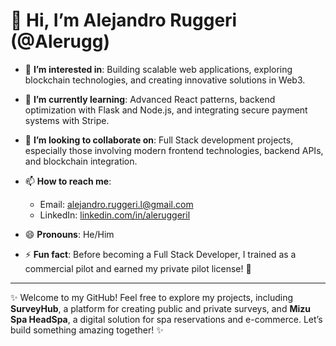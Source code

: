 # 👋 Hi, I’m Alejandro Ruggeri (@Alerugg)  

- 👀 **I’m interested in**: Building scalable web applications, exploring blockchain technologies, and creating innovative solutions in Web3.  
- 🌱 **I’m currently learning**: Advanced React patterns, backend optimization with Flask and Node.js, and integrating secure payment systems with Stripe.  
- 💞️ **I’m looking to collaborate on**: Full Stack development projects, especially those involving modern frontend technologies, backend APIs, and blockchain integration.  
- 📫 **How to reach me**:  
  - Email: [alejandro.ruggeri.l@gmail.com](mailto:alejandro.ruggeri.l@gmail.com)  
  - LinkedIn: [linkedin.com/in/aleruggeril](https://linkedin.com/in/aleruggeril)  

- 😄 **Pronouns**: He/Him  
- ⚡ **Fun fact**: Before becoming a Full Stack Developer, I trained as a commercial pilot and earned my private pilot license! 🚀  

---

✨ Welcome to my GitHub! Feel free to explore my projects, including **SurveyHub**, a platform for creating public and private surveys, and **Mizu Spa HeadSpa**, a digital solution for spa reservations and e-commerce. Let’s build something amazing together! ✨  
